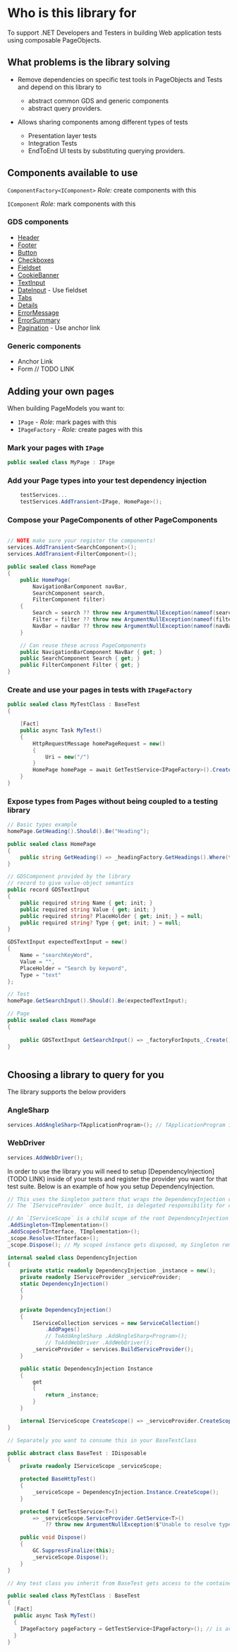 # Who is this library for

To support .NET Developers and Testers in building Web application tests using composable PageObjects.

## What problems is the library solving

- Remove dependencies on specific test tools in PageObjects and Tests and depend on this library to 
  - abstract common GDS and generic components
  - abstract query providers.

- Allows sharing components among different types of tests
  - Presentation layer tests
  - Integration Tests
  - EndToEnd UI tests by substituting querying providers.

## Components available to use

`ComponentFactory<IComponent>` *Role:* create components with this

`IComponent` *Role:* mark components with this

### GDS components

- [Header](https://design-system.service.gov.uk/components/header/)
- [Footer](https://design-system.service.gov.uk/components/footer/)
- [Button](https://design-system.service.gov.uk/components/button/)
- [Checkboxes](https://design-system.service.gov.uk/components/checkboxes/)
- [Fieldset](https://design-system.service.gov.uk/components/fieldset/)
- [CookieBanner](https://design-system.service.gov.uk/components/cookie-banner/)
- [TextInput](https://design-system.service.gov.uk/components/text-input)
- [DateInput](https://design-system.service.gov.uk/components/date-input) - Use fieldset
- [Tabs](https://design-system.service.gov.uk/components/tabs/)
- [Details](https://design-system.service.gov.uk/components/details/)
- [ErrorMessage](https://design-system.service.gov.uk/components/error-message/)
- [ErrorSummary](https://design-system.service.gov.uk/components/error-summary/)
- [Pagination](https://design-system.service.gov.uk/components/pagination/) - Use anchor link

### Generic components

- Anchor Link
- Form // TODO LINK

## Adding your own pages

When building PageModels you want to:

- `IPage` - *Role:* mark pages with this
- `IPageFactory` - *Role:* create pages with this

### Mark your pages with `IPage`

```cs
public sealed class MyPage : IPage

```

### Add your Page types into your test dependency injection

```cs
    testServices...
    testServices.AddTransient<IPage, HomePage>();
```

### Compose your PageComponents of other PageComponents

```cs

// NOTE make sure your register the components!
services.AddTransient<SearchComponent>();
services.AddTransient<FilterComponent>();

public sealed class HomePage
{
    public HomePage(
        NavigationBarComponent navBar,
        SearchComponent search, 
        FilterComponent filter)
    {
        Search = search ?? throw new ArgumentNullException(nameof(search));
        Filter = filter ?? throw new ArgumentNullException(nameof(filter));
        NavBar = navBar ?? throw new ArgumentNullException(nameof(navBar));
    }

    // Can reuse these across PageComponents
    public NavigationBarComponent NavBar { get; }
    public SearchComponent Search { get; }
    public FilterComponent Filter { get; }
}
```

### Create and use your pages in tests with `IPageFactory`

```cs
public sealed class MyTestClass : BaseTest
{

    [Fact]
    public async Task MyTest()
    {
        HttpRequestMessage homePageRequest = new()
        {
            Uri = new("/")
        }
        HomePage homePage = await GetTestService<IPageFactory>().CreatePageAsync<HomePage>(homePageRequest);
    }
}

```

### Expose types from Pages without being coupled to a testing library

```cs
// Basic types example
homePage.GetHeading().Should().Be("Heading"); 

public sealed class HomePage
{
    public string GetHeading() => _headingFactory.GetHeadings().Where(t => t.Type == H1).Text;
}
```

```cs
// GDSComponent provided by the library
// record to give value-object semantics
public record GDSTextInput
{
    public required string Name { get; init; }
    public required string Value { get; init; }
    public required string? PlaceHolder { get; init; } = null;
    public required string? Type { get; init; } = null;
}

GDSTextInput expectedTextInput = new()
{
    Name = "searchKeyWord",
    Value = "",
    PlaceHolder = "Search by keyword",
    Type = "text"
};

// Test
homePage.GetSearchInput().Should().Be(expectedTextInput);

// Page
public sealed class HomePage
{
    
    public GDSTextInput GetSearchInput() => _factoryForInputs_.Create();
}



```

## Choosing a library to query for you

The library supports the below providers

### AngleSharp

```cs
services.AddAngleSharp<TApplicationProgram>(); // TApplicationProgram is your .NET Program class for your Web Application
```

### WebDriver

```cs
services.AddWebDriver();
```

In order to use the library you will need to setup [DependencyInjection](TODO LINK) inside of your tests and register the provider you want for that test suite. Below is an example of how you setup DependencyInjection.

```cs
// This uses the Singleton pattern that wraps the DependencyInjection container allowing for the services to be configured and built once. 
// The `IServiceProvider` once built, is delegated responsibility for creating registered implementations of types and managing their lifetimes.

// An `IServiceScope` is a child scope of the root DependencyInjection container, when you resolve through a scope, after you dispose of the scope - `Scoped` dependencies are disposed of.
.AddSingleton<TImplementation>()
.AddScoped<TInterface, TImplementation>();
_scope.Resolve<TInterface>();
_scope.Dispose(); // My scoped instance gets disposed, my Singleton remains

internal sealed class DependencyInjection
{
    private static readonly DependencyInjection _instance = new();
    private readonly IServiceProvider _serviceProvider;
    static DependencyInjection()
    {
    }

    private DependencyInjection()
    {
        IServiceCollection services = new ServiceCollection()
            .AddPages()
            // ToAddAngleSharp .AddAngleSharp<Program>();
            // ToAddWebDriver .AddWebDriver();
        _serviceProvider = services.BuildServiceProvider();
    }

    public static DependencyInjection Instance
    {
        get
        {
            return _instance;
        }
    }

    internal IServiceScope CreateScope() => _serviceProvider.CreateScope();
}

// Separately you want to consume this in your BaseTestClass

public abstract class BaseTest : IDisposable
{
    private readonly IServiceScope _serviceScope;

    protected BaseHttpTest()
    {
        _serviceScope = DependencyInjection.Instance.CreateScope();
    }

    protected T GetTestService<T>()
        => _serviceScope.ServiceProvider.GetService<T>()
            ?? throw new ArgumentNullException($"Unable to resolve type {typeof(T)}");

    public void Dispose()
    {
        GC.SuppressFinalize(this);
        _serviceScope.Dispose();
    }
}

// Any test class you inherit from BaseTest gets access to the container and a new scope is created per test

public sealed class MyTestClass : BaseTest
{
  [Fact]
  public async Task MyTest()
  {
    IPageFactory pageFactory = GetTestService<IPageFactory>(); // is available
  }
}
```
